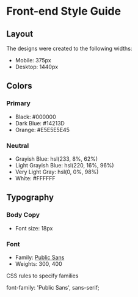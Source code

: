 # Front-end Style Guide

## Layout

The designs were created to the following widths:

- Mobile: 375px
- Desktop: 1440px

## Colors

### Primary

- Black: #000000
- Dark Blue: #14213D
- Orange: #E5E5E5E45

### Neutral

- Grayish Blue: hsl(233, 8%, 62%)
- Light Grayish Blue: hsl(220, 16%, 96%)
- Very Light Gray: hsl(0, 0%, 98%)
- White: #FFFFFF

## Typography

### Body Copy

- Font size: 18px

### Font

- Family: [Public Sans](https://fonts.google.com/specimen/Public+Sans)
- Weights: 300, 400

CSS rules to specify families

font-family: 'Public Sans', sans-serif;
